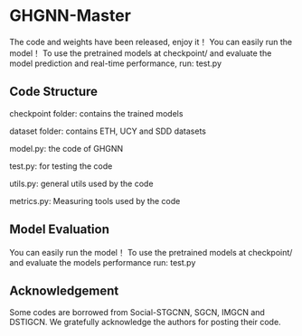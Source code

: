 # GHGNN-Master

The code and weights have been released, enjoy it！ You can easily run the model！ To use the pretrained models at checkpoint/ and evaluate the model prediction and real-time performance, run:  test.py

## Code Structure
checkpoint folder: contains the trained models

dataset folder: contains ETH, UCY and SDD datasets

model.py: the code of GHGNN

test.py: for testing the code

utils.py: general utils used by the code

metrics.py: Measuring tools used by the code

## Model Evaluation
You can easily run the model！ To use the pretrained models at checkpoint/ and evaluate the models performance run:  test.py

## Acknowledgement
Some codes are borrowed from Social-STGCNN, SGCN, IMGCN and DSTIGCN. We gratefully acknowledge the authors for posting their code.
